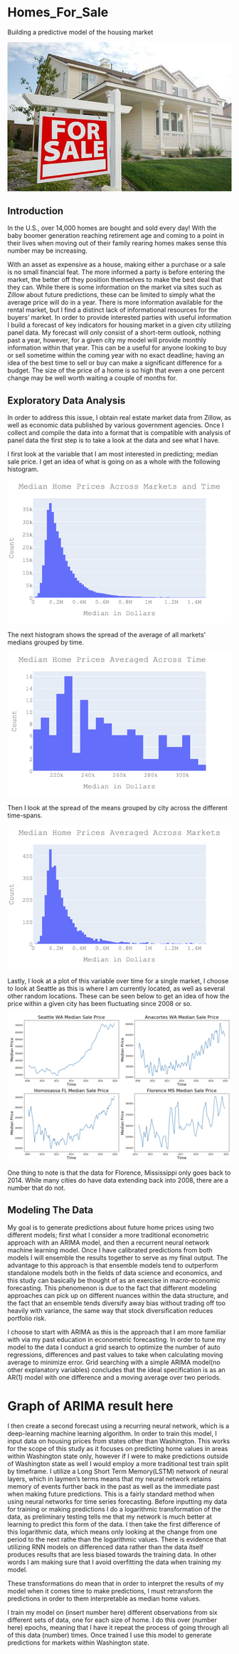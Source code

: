 # Homes_For_Sale
Building a predictive model of the housing market

![Header_image](images/for_sale_header1.jpg)

## Introduction

In the U.S., over 14,000 homes are bought and sold every day! With the baby boomer generation reaching retirement age and coming to a point in their lives when moving out of their family rearing homes makes sense this number may be increasing. 

With an asset as expensive as a house, making either a purchase or a sale is no small financial feat. The more informed a party is before entering the market, the better off they position themselves to make the best deal that they can. While there is some information on the market via sites such as Zillow about future predictions, these can be limited to simply what the average price will do in a year. There is more information available for the rental market, but I find a distinct lack of informational resources for the buyers’ market. In order to provide interested parties with useful information I build a forecast of key indicators for housing market in a given city utilizing panel data. My forecast will only consist of a short-term outlook, nothing past a year, however, for a given city my model will provide monthly information within that year. This can be a useful for anyone looking to buy or sell sometime within the coming year with no exact deadline; having an idea of the best time to sell or buy can make a significant difference for a budget. The size of the price of a home is so high that even a one percent change may be well worth waiting a couple of months for. 

## Exploratory Data Analysis

In order to address this issue, I obtain real estate market data from Zillow, as well as economic data published by various government agencies. Once I collect and compile the data into a format that is compatible with analysis of panel data the first step is to take a look at the data and see what I have. 

I first look at the variable that I am most interested in predicting; median sale price. I get an idea of what is going on as a whole with the following histogram.  

![total_spread_hist](images/tot_medprice.png)

The next histogram shows the spread of the average of all markets' medians grouped by time. 

![mean_across_cities_hist](images/mean_medprice_gbtime.png)

Then I look at the spread of the means grouped by city across the different time-spans.

![mean_over_time_hist](images/mean_medprice_gbcity.png)

Lastly, I look at a plot of this variable over time for a single market, I choose to look at Seattle as this is where I am currently located, as well as several other random locations. These can be seen below to get an idea of how the price within a given city has been fluctuating since 2008 or so. 

![snapshot_of_different_markets](images/sample_cities_medprice.png)

One thing to note is that the data for Florence, Mississippi only goes back to 2014. While many cities do have data extending back into 2008, there are a number that do not.

## Modeling The Data

My goal is to generate predictions about future home prices using two different models; first what I consider a more traditional econometric approach with an ARIMA model, and then a recurrent neural network machine learning model. Once I have calibrated predictions from both models I will ensemble the results together to serve as my final output. The advantage to this approach is that ensemble models tend to outperform standalone models both in the fields of data science and economics, and this study can basically be thought of as an exercise in macro-economic forecasting. This phenomenon is due to the fact that different modeling approaches can pick up on different nuances within the data structure, and the fact that an ensemble tends diversify away bias without trading off too heavily with variance, the same way that stock diversification reduces portfolio risk. 

I choose to start with ARIMA as this is the approach that I am more familiar with via my past education in econometric forecasting. 
In order to tune my model to the data I conduct a grid search to optimize the number of auto regressions, differences and past values to take when calculating moving average to minimize error. Grid searching with a simple ARIMA model(no other explanatory variables) concludes that the ideal specification is as an AR(1) model with one difference and a moving average over two periods. 

# Graph of ARIMA result here

I then create a second forecast using a recurring neural network, which is a deep-learning machine learning algorithm. In order to train this model, I input data on housing prices from states other than Washington. This works for the scope of this study as it focuses on predicting home values in areas within Washington state only, however if I were to make predictions outside of Washington state as well I would employ a more traditional test train split by timeframe. I utilize a Long Short Term Memory(LSTM) network of neural layers, which in laymen’s terms means that my neural network retains memory of events further back in the past as well as the immediate past when making future predictions. This is a fairly standard method when using neural networks for time series forecasting. Before inputting my data for training or making predictions I do a logarithmic transformation of the data, as preliminary testing tells me that my network is much better at learning to predict this form of the data. I then take the first difference of this logarithmic data, which means only looking at the change from one period to the next rathe than the logarithmic values. There is evidence that utilizing RNN models on differenced data rather than the data itself produces results that are less biased towards the training data. In other words I am making sure that I avoid overfitting the data when training my model. 

These transformations do mean that in order to interpret the results of my model when it comes time to make predictions, I must retransform the predictions in order to them interpretable as median home values. 

I train my model on (insert number here) different observations from six different sets of data, one for each size of home. I do this over (number here) epochs, meaning that I have it repeat the process of going through all of this data (number) times. 
Once trained I use this model to generate predictions for markets within Washington state. 


